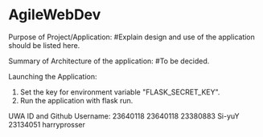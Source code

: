 # AgileWebDev

Purpose of Project/Application:
#Explain design and use of the application should be listed here.

Summary of Architecture of the application:
#To be decided.

Launching the Application:
1. Set the key for environment variable "FLASK_SECRET_KEY".
2. Run the application with flask run.

UWA ID and Github Username:
23640118 23640118
23380883 Si-yuY
23134051 harryprosser
